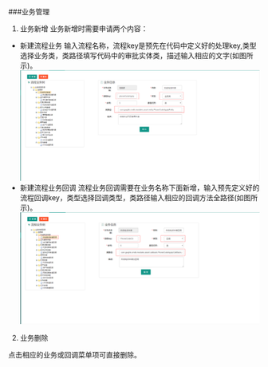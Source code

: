###业务管理
1. 业务新增
业务新增时需要申请两个内容：
 + 新建流程业务
 输入流程名称，流程key是预先在代码中定义好的处理key,类型选择业务类，类路径填写代码中的审批实体类，描述输入相应的文字(如图所示)。
 ![](/assets/业务新增.png)
 + 新建流程业务回调
 流程业务回调需要在业务名称下面新增，输入预先定义好的流程回调key，类型选择回调类型，类路径输入相应的回调方法全路径(如图所示)。
 ![](/assets/业务回调新增.png)
2. 业务删除

点击相应的业务或回调菜单项可直接删除。 